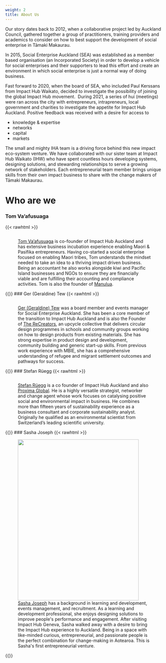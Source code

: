 ```yaml
---
weight: 2
title: About Us
---
```

Our story dates back to 2012, when a collaborative project led by Auckland Council, gathered together a group of practitioners, training providers and academics to consider on how to best support the development of social enterprise in Tāmaki Makaurau.

In 2015, Social Enterprise Auckland (SEA) was established as a member based organisation (an Incorporated Society) in order to develop a vehicle for social enterprises and their supporters to lead this effort and create an environment in which social enterprise is just a normal way of doing business.

Fast forward to 2020, when the board of SEA, who included Paul Kerssans from Impact Hub Waikato, decided to investigate the possibility of joining the global Impact Hub movement.  During 2021, a series of hui (meetings) were ran across the city with entrepreneurs, intrapreneurs, local government and charities to investigate the appetite for Impact Hub Auckland. Positive feedback was received with a desire for access to

* knowledge & expertise
* networks
* capital
* markets

The small and mighty IHA team is a driving force behind this new impact eco-system venture. We have collaborated with our sister team at Impact Hub Waikato (IHW) who have spent countless hours developing systems, designing solutions, and stewarding relationships to serve a growing network of stakeholders. Each entrepreneurial team member brings unique skills from their own impact business to share with the change makers of Tāmaki Makaurau.

# Who are we

### Tom Va’afusuaga

{{< rawhtml >}}

<figure class="rounded-xl">
  <div class="space-y-4">
        <img class="w-auto h-56 rounded-2xl mx-auto" src="/images/img_0148.jpg" alt="">
      <p class="text-lg font-medium">
        <a href="https://www.linkedin.com/in/tom-vaafusuaga/">Tom Va’afusuaga</a> is co-founder of Impact Hub Auckland and has extensive business incubation experience enabling Maori & Pasifika entrepreneurs. Having co-started a social enterprise focused on enabling Maori tribes, Tom understands the mindset needed to take an idea to a thriving impact driven business. Being an accountant he also works alongside kiwi and Pacific Island businesses and NGOs to ensure they are financially viable and are fulfilling their accounting and compliance activities. Tom is also the founder of <a href="https://www.manulua.co.nz/">Manulua</a>.
      </p>
  </div>
</figure>
{{</ rawhtml >}}
### Ger (Geraldine) Tew
{{< rawhtml >}}
<figure class="rounded-xl">
  <div class="space-y-4">
        <img class="w-auto h-56 rounded-2xl mx-auto" src="/images/ger-tew.jpg" alt="">
      <p class="text-lg font-medium">
        <a href="https://www.linkedin.com/in/geraldine-tew-19924957/">Ger (Geraldine) Tew</a>  was a board member and events manager for Social Enterprise Auckland. She has been a core member of the transition to Impact Hub Auckland and is also the Founder of <a href="https://therecreators.co.nz/">The ReCreators</a>, an upcycle collective that delivers circular design programmes in schools and community groups working on how to design products from existing materials. She has strong expertise in product design and development, community building and generic start-up skills. From previous work experience with MBIE, she has a comprehensive understanding of refugee and migrant settlement outcomes and pathways for success.
      </p>
  </div>
</figure>
{{</ rawhtml >}}
### Stefan Rüegg
{{< rawhtml >}}
<figure class="rounded-xl">
  <div class="space-y-4">
        <img class="w-auto h-56 rounded-2xl mx-auto" src="/images/stefan-photo.jpg" alt="">
      <p class="text-lg font-medium">
      <a href="https://www.linkedin.com/in/stefan-r%C3%BCegg-b488296/">Stefan Rüegg</a> is a co founder of Impact Hub Auckland and also <a href="http://proxima.global/">Proxima Global</a>. He is a highly versatile strategist, networker and change agent whose work focuses on catalysing positive social and environmental impact in business. He combines more than fifteen years of sustainability experience as a business consultant and corporate sustainability analyst. Originally he qualified as an environmental scientist from Switzerland’s leading scientific university.
      </p>
  </div>
</figure>
{{</ rawhtml >}}
### Sasha Joseph
{{< rawhtml >}}
<figure class="rounded-xl">
  <div class="space-y-4">
      <p class="text-lg font-medium">
        <img class="w-auto h-56 rounded-2xl mx-auto" src="/images/sasha-sq.jpg" alt="" width="384" height="512">
        <a href="https://www.linkedin.com/in/sasha-joseph-4a248522a/">Sasha Joseph</a> has a background in learning and development, events management, and recruitment. As a learning and development professional, she enjoys designing solutions to improve people's performance and engagement. After visiting Impact Hub Geneva, Sasha walked away with a desire to bring the Impact Hub experience to Auckland. Being in a space with like-minded curious, entrepreneurial, and passionate people is the perfect combination for change-making in Aotearoa. This is Sasha's first entrepreneurial venture.
      </p>
  </div>
</figure>
{{</ rawhtml >}}